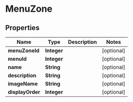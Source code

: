 
# MenuZone

## Properties
Name | Type | Description | Notes
------------ | ------------- | ------------- | -------------
**menuZoneId** | **Integer** |  |  [optional]
**menuId** | **Integer** |  |  [optional]
**name** | **String** |  |  [optional]
**description** | **String** |  |  [optional]
**imageName** | **String** |  |  [optional]
**displayOrder** | **Integer** |  |  [optional]



